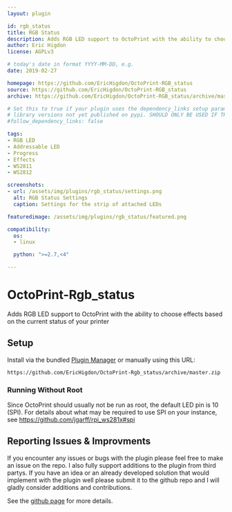 ```yaml
---
layout: plugin

id: rgb_status
title: RGB Status
description: Adds RGB LED support to OctoPrint with the ability to choose colors and effects based on the current status of your printer
author: Eric Higdon
license: AGPLv3

# today's date in format YYYY-MM-DD, e.g.
date: 2019-02-27

homepage: https://github.com/EricHigdon/OctoPrint-RGB_status
source: https://github.com/EricHigdon/OctoPrint-RGB_status
archive: https://github.com/EricHigdon/OctoPrint-RGB_status/archive/master.zip

# Set this to true if your plugin uses the dependency_links setup parameter to include
# library versions not yet published on pypi. SHOULD ONLY BE USED IF THERE IS NO OTHER OPTION!
#follow_dependency_links: false

tags:
- RGB LED
- Addressable LED
- Progress
- Effects
- WS2811
- WS2812

screenshots:
- url: /assets/img/plugins/rgb_status/settings.png
  alt: RGB Status Settings
  caption: Settings for the strip of attached LEDs

featuredimage: /assets/img/plugins/rgb_status/featured.png

compatibility:
  os:
  - linux

  python: ">=2.7,<4"

---
```


# OctoPrint-Rgb_status

Adds RGB LED support to OctoPrint with the ability to choose effects based on the current status of your printer

## Setup

Install via the bundled [Plugin Manager](https://github.com/foosel/OctoPrint/wiki/Plugin:-Plugin-Manager)
or manually using this URL:

    https://github.com/EricHigdon/OctoPrint-Rgb_status/archive/master.zip
    
### Running Without Root

Since OctoPrint should usually not be run as root, the default LED pin is 10 (SPI). For details about what may be required to use SPI on your instance, see https://github.com/jgarff/rpi_ws281x#spi

## Reporting Issues & Improvments

If you encounter any issues or bugs with the plugin please feel free to make an issue on the repo. I also fully support additions to the plugin from third partys. If you have an idea or an already developed solution that would implement with the plugin well please submit it to the github repo and I will gladly consider additions and contributions.

See the [github page](https://github.com/EricHigdon/OctoPrint-RGB_status/) for more details.

